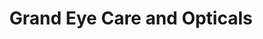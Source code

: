 ---
title: "Grand Eye Care and Opticals"
url: /kalladikode/grand-eye-care-and-opticals/
shop: optician
---